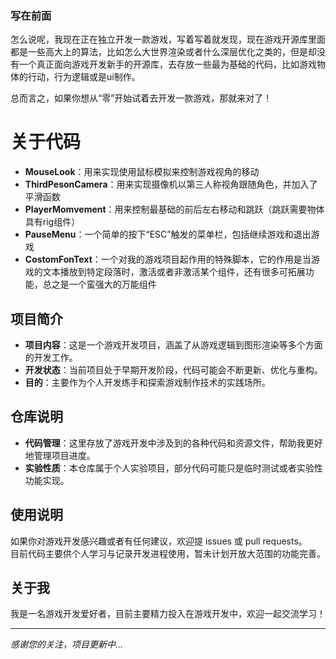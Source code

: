 ### 写在前面

怎么说呢，我现在正在独立开发一款游戏，写着写着就发现，现在游戏开源库里面都是一些高大上的算法，比如怎么大世界渲染或者什么深层优化之类的，但是却没有一个真正面向游戏开发新手的开源库，去存放一些最为基础的代码，比如游戏物体的行动，行为逻辑或是ui制作。

总而言之，如果你想从“零”开始试着去开发一款游戏，那就来对了！

# 关于代码

- **MouseLook**：用来实现使用鼠标模拟来控制游戏视角的移动
- **ThirdPesonCamera**：用来实现摄像机以第三人称视角跟随角色，并加入了平滑函数
- **PlayerMomvement**：用来控制最基础的前后左右移动和跳跃（跳跃需要物体具有rig组件）
- **PauseMenu**：一个简单的按下“ESC”触发的菜单栏，包括继续游戏和退出游戏
- **CostomFonText**：一个对我的游戏项目起作用的特殊脚本，它的作用是当游戏的文本播放到特定段落时，激活或者非激活某个组件，还有很多可拓展功能，总之是一个蛮强大的万能组件

## 项目简介

- **项目内容**：这是一个游戏开发项目，涵盖了从游戏逻辑到图形渲染等多个方面的开发工作。
- **开发状态**：当前项目处于早期开发阶段，代码可能会不断更新、优化与重构。
- **目的**：主要作为个人开发练手和探索游戏制作技术的实践场所。

## 仓库说明

- **代码管理**：这里存放了游戏开发中涉及到的各种代码和资源文件，帮助我更好地管理项目进度。
- **实验性质**：本仓库属于个人实验项目，部分代码可能只是临时测试或者实验性功能实现。

## 使用说明

如果你对游戏开发感兴趣或者有任何建议，欢迎提 issues 或 pull requests。  
目前代码主要供个人学习与记录开发进程使用，暂未计划开放大范围的功能完善。

## 关于我

我是一名游戏开发爱好者，目前主要精力投入在游戏开发中，欢迎一起交流学习！

---

*感谢您的关注，项目更新中…*
